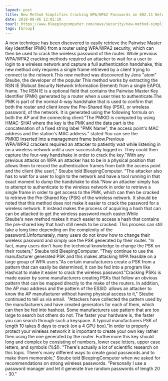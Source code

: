 ```yaml
---
layout: post
title: New Method Simplifies Cracking WPA/WPA2 Passwords on 802.11 Networks
date: 2018-08-06 12:02:10
tourl: https://www.bleepingcomputer.com/news/security/new-method-simplifies-cracking-wpa-wpa2-passwords-on-80211-networks/
tags: [Group]
---
```

A new technique has been discovered to easily retrieve the Pairwise Master Key Identifier (PMK) from a router using WPA/WPA2 security, which can then be used to crack the wireless password of the router. While previous WPA/WPA2 cracking methods required an attacker to wait for a user to login to a wireless network and capture a full authentication handshake, this new method only requires a single frame retrieved by a client trying to connect to the network.This new method was discovered by Jens "atom" Steube, the developer of the popular This method works by extracting the RSN IE (Robust Security Network Information Element) from a single EAPOL frame. The RSN IE is a optional field that contains the Pairwise Master Key Identifier (PMK) generated by a router when a user tries to authenticate.The PMK is part of the normal 4-way handshake that is used to confirm that both the router and client know the Pre-Shared Key (PSK), or wireless password, of the network. It is generated using the following formula on both the AP and the connecting client:"The PMKID is computed by using HMAC-SHA1 where the key is the PMK and the data part is the concatenation of a fixed string label "PMK Name", the access point's MAC address and the station's MAC address." stated You can see the PMKID inserted into a management frame below.Previous WPA/WPA2 crackers required an attacker to patiently wait while listening in on a wireless network until a user successfully logged in. They could then capture the four-way handshake in order to crack the key."With any previous attacks on WPA an attacker has to be in a physical position that allows them to record the authentication frames from both the access point and the client (the user)," Steube told BleepingComputer. "The attacker also has to wait for a user to login to the network and have a tool running in that exact moment to dump the handshake to disk."Now an attacker simply has to attempt to authenticate to the wireless network in order to retrieve a single frame in order to get access to the PMK, which can then be cracked to retrieve the Pre-Shared Key (PSK) of the wireless network. It should be noted that this method does not make it easier to crack the password for a wireless network. It instead makes the process of acquiring a hash that can can be attacked to get the wireless password much easier.While Steube's new method makes it much easier to access a hash that contains the pre-shared key that hash still needs to be cracked. This process can still take a long time depending on the complexity of the password.Unfortunately, many users do not know how to change their wireless password and simply use the PSK generated by their router. "In fact, many users don't have the technical knowledge to change the PSK on their routers," Steube told BleepingComputer. "They continue to use the manufacturer generated PSK and this makes attacking WPA feasible on a large group of WPA users."As certain manufacturers create a PSK from a pattern that can easily be determined, it can be fed into a program like Hashcat to make it easier to crack the wireless password."Cracking PSKs is made easier by some manufacturers creating PSKs that follow an obvious pattern that can be mapped directly to the make of the routers. In addition, the AP mac address and the pattern of the ESSID  allows an attacker to know the AP manufacturer without having physical access to it," Steube continued to tell us via email.  "Attackers have collected the pattern used by the manufacturers and have created generators for each of them, which can then be fed into hashcat. Some manufacturers use pattern that are too large to search but others do not. The faster your hardware is, the faster you can search through such a keyspace. A typical manufacturers PSK of length 10 takes 8 days to crack (on a 4 GPU box)."In order to properly protect your wireless network it is important to create your own key rather then using the one generated by the router. Furthermore this key should long and complex by consisting of numbers, lower case letters, upper case letters, and symbols (%$!). "There's actually a lot of scientific research on this topic. There's many different ways to create good passwords and to make them memorable," Steube told BleepingComputer when we asked for recommendations on strong wireless passwords. "Personally I use a password manager and let it generate true random passwords of length 20 - 30."
